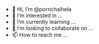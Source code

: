 - 👋 Hi, I’m @pornchaihela
- 👀 I’m interested in ...
- 🌱 I’m currently learning ...
- 💞️ I’m looking to collaborate on ...
- 📫 How to reach me ...

<!---
pornchaihela/pornchaihela is a ✨ special ✨ repository because its `README.md` (this file) appears on your GitHub profile.
You can click the Preview link to take a look at your changes.
--->
